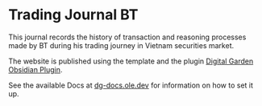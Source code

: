 # Trading Journal BT

This journal records the history of transaction and reasoning processes made by BT during his trading journey in Vietnam securities market.

The website is published using the template and the plugin [Digital Garden Obsidian Plugin](https://github.com/oleeskild/Obsidian-Digital-Garden). 

See the available Docs at [dg-docs.ole.dev](https://dg-docs.ole.dev/) for information on how to set it up.
